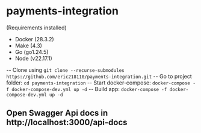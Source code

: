 # payments-integration

(Requirements installed)
- Docker (28.3.2)
- Make   (4.3)
- Go     (go1.24.5)
- Node   (v22.17.1)

-- Clone using `git clone --recurse-submodules https://github.com/eric218110/payments-integration.git`
-- Go to project folder: `cd payments-integration`
-- Start docker-compose: `docker-compose -f docker-compose-dev.yml up -d`
-- Build app: `docker-compose -f docker-compose-dev.yml up -d`

## Open Swagger Api docs in http://localhost:3000/api-docs
